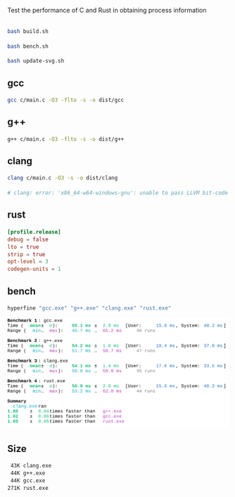 Test the performance of C and Rust in obtaining process information

```bash

bash build.sh

bash bench.sh

bash update-svg.sh
```

## gcc
```bash
gcc c/main.c -O3 -flto -s -o dist/gcc
```

## g++
```bash
g++ c/main.c -O3 -flto -s -o dist/g++
```
## clang
```bash
clang c/main.c -O3 -s -o dist/clang

# clang: error: 'x86_64-w64-windows-gnu': unable to pass LLVM bit-code files to linker
```
## rust
```toml
[profile.release]
debug = false
lto = true
strip = true
opt-level = 3
codegen-units = 1
```

## bench
```bash
hyperfine "gcc.exe" "g++.exe" "clang.exe" "rust.exe"
```
<div align="center">
		<img src="assets/bench.svg">
</div>


## Size
```bash
 43K clang.exe
 44K g++.exe
 44K gcc.exe
271K rust.exe
```